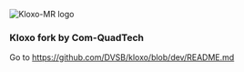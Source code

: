 ![Kloxo-MR logo](https://github.com/mustafaramadhan/kloxo/blob/dev/kloxo-mr_big.png)

### Kloxo fork by Com-QuadTech


Go to https://github.com/DVSB/kloxo/blob/dev/README.md
